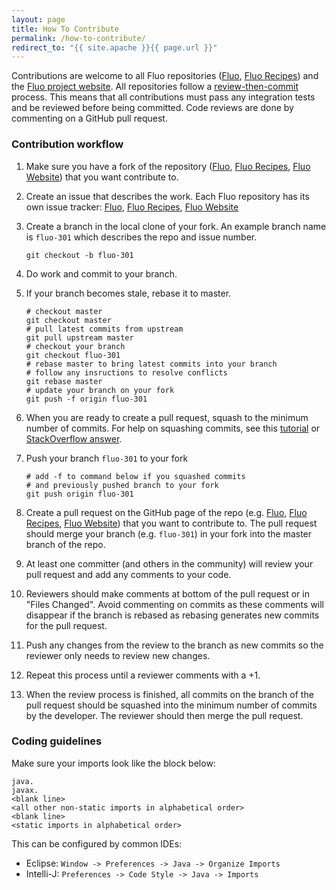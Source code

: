 ```yaml
---
layout: page
title: How To Contribute
permalink: /how-to-contribute/
redirect_to: "{{ site.apache }}{{ page.url }}"
---
```


Contributions are welcome to all Fluo repositories ([Fluo][f], [Fluo Recipes][r]) and the [Fluo project website][w].  All repositories follow a [review-then-commit][rtc] process.
This means that all contributions must pass any integration tests and be reviewed before being committed. Code reviews are done by commenting on a GitHub pull request.

### Contribution workflow
 
1. Make sure you have a fork of the repository ([Fluo][f], [Fluo Recipes][r], [Fluo Website][w]) that you want contribute to.
1. Create an issue that describes the work.  Each Fluo repository has its own issue tracker: [Fluo][fi], [Fluo Recipes][ri], [Fluo Website][wi]
1. Create a branch in the local clone of your fork. An example branch name is `fluo-301` which describes the repo and issue number.

   ```shell
   git checkout -b fluo-301
   ```

1. Do work and commit to your branch.
1. If your branch becomes stale, rebase it to master.

   ```shell
   # checkout master
   git checkout master
   # pull latest commits from upstream
   git pull upstream master
   # checkout your branch
   git checkout fluo-301
   # rebase master to bring latest commits into your branch
   # follow any insructions to resolve conflicts
   git rebase master
   # update your branch on your fork
   git push -f origin fluo-301
   ```

1. When you are ready to create a pull request, squash to the minimum number of commits. For help on squashing commits, see this [tutorial] or [StackOverflow answer][stackoverflow].
1. Push your branch `fluo-301` to your fork

   ```shell
   # add -f to command below if you squashed commits
   # and previously pushed branch to your fork
   git push origin fluo-301
   ```
1. Create a pull request on the GitHub page of the repo (e.g. [Fluo][f], [Fluo Recipes][r], [Fluo Website][w]) that you want to contribute to.  The pull request should merge your branch (e.g. `fluo-301`) in your fork into the master branch of the repo.
1. At least one committer (and others in the community) will review your pull request and add any comments to your code.
1. Reviewers should make comments at bottom of the pull request or in "Files Changed".  Avoid commenting on commits as these comments will disappear if the branch is rebased as rebasing generates new commits for the pull request.
1. Push any changes from the review to the branch as new commits so the reviewer only needs to review new changes.
1. Repeat this process until a reviewer comments with a +1.
1. When the review process is finished, all commits on the branch of the pull request should be squashed into the minimum number of commits by the developer.  The reviewer should then merge the pull request.

### Coding guidelines

Make sure your imports look like the block below:

```
java.
javax.
<blank line>
<all other non-static imports in alphabetical order>
<blank line>
<static imports in alphabetical order>
```

This can be configured by common IDEs:

* Eclipse: ```Window -> Preferences -> Java -> Organize Imports```
* Intelli-J: ```Preferences -> Code Style -> Java -> Imports```

[f]: https://github.com/fluo-io/fluo
[r]: https://github.com/fluo-io/fluo-recipes
[w]: https://github.com/fluo-io/fluo-io.github.io
[fi]: https://github.com/fluo-io/fluo/issues
[ri]: https://github.com/fluo-io/fluo-recipes/issues
[wi]: https://github.com/fluo-io/fluo-io.github.io/issues
[tutorial]: http://gitready.com/advanced/2009/02/10/squashing-commits-with-rebase.html
[stackoverflow]: http://stackoverflow.com/questions/5189560/squash-my-last-x-commits-together-using-git
[rtc]: http://www.apache.org/foundation/glossary.html#ReviewThenCommit
